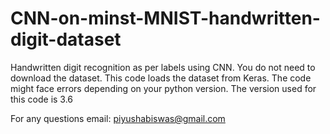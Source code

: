 # CNN-on-minst-MNIST-handwritten-digit-dataset
Handwritten digit recognition as per labels using CNN. 
You do not need to download the dataset. This code loads the dataset from Keras.
The code might face errors depending on your python version. The version used for this code is 3.6

For any questions 
email: piyushabiswas@gmail.com

